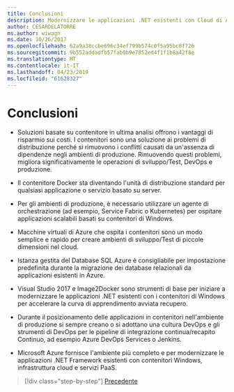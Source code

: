 ```yaml
---
title: Conclusioni
description: Modernizzare le applicazioni .NET esistenti con Cloud di Azure e i contenitori di Windows | conclusioni
author: CESARDELATORRE
ms.author: wiwagn
ms.date: 10/26/2017
ms.openlocfilehash: 62a9a38ccbe696c34ef799b574c0f5a95bc8f726
ms.sourcegitcommit: 9b552addadfb57fab0b9e7852ed4f1f1b8a42f8e
ms.translationtype: MT
ms.contentlocale: it-IT
ms.lasthandoff: 04/23/2019
ms.locfileid: "61628327"
---
```

# <a name="conclusions"></a>Conclusioni

- Soluzioni basate su contenitore in ultima analisi offrono i vantaggi di risparmio sui costi. I contenitori sono una soluzione ai problemi di distribuzione perché si rimuovono i conflitti causati da un'assenza di dipendenze negli ambienti di produzione. Rimuovendo questi problemi, migliora significativamente le operazioni di sviluppo/Test, DevOps e produzione.

- Il contenitore Docker sta diventando l'unità di distribuzione standard per qualsiasi applicazione o servizio basato su server.

- Per gli ambienti di produzione, è necessario utilizzare un agente di orchestrazione (ad esempio, Service Fabric o Kubernetes) per ospitare applicazioni scalabili basati su contenitori di Windows.

- Macchine virtuali di Azure che ospita i contenitori sono un modo semplice e rapido per creare ambienti di sviluppo/Test di piccole dimensioni nel cloud.

- Istanza gestita del Database SQL Azure è consigliabile per impostazione predefinita durante la migrazione dei database relazionali da applicazioni esistenti in Azure.

- Visual Studio 2017 e Image2Docker sono strumenti di base per iniziare a modernizzare le applicazioni .NET esistenti con i contenitori di Windows per accelerare la curva di apprendimento avviata recupero.

- Durante il posizionamento delle applicazioni in contenitori nell'ambiente di produzione si sempre creano o si adottano una cultura DevOps e gli strumenti di DevOps per le pipeline di integrazione continua/recapito Continuo, ad esempio Azure DevOps Services o Jenkins.

- Microsoft Azure fornisce l'ambiente più completo e per modernizzare le applicazioni .NET Framework esistenti con contenitori Windows, infrastruttura cloud e servizi PaaS.

>[!div class="step-by-step"]
>[Precedente](walkthroughs-technical-get-started-overview.md)
